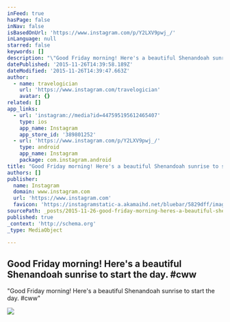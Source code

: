 ```yaml
---
inFeed: true
hasPage: false
inNav: false
isBasedOnUrl: 'https://www.instagram.com/p/Y2LXV9pwj_/'
inLanguage: null
starred: false
keywords: []
description: "\"Good Friday morning! Here's a beautiful Shenandoah sunrise to start the day. #cww\""
datePublished: '2015-11-26T14:39:58.189Z'
dateModified: '2015-11-26T14:39:47.663Z'
author:
  - name: travelogician
    url: 'https://www.instagram.com/travelogician'
    avatar: {}
related: []
app_links:
  - url: 'instagram://media?id=447595195612465407'
    type: ios
    app_name: Instagram
    app_store_id: '389801252'
  - url: 'https://www.instagram.com/p/Y2LXV9pwj_/'
    type: android
    app_name: Instagram
    package: com.instagram.android
title: "Good Friday morning! Here's a beautiful Shenandoah sunrise to start the day. #cww"
authors: []
publisher:
  name: Instagram
  domain: www.instagram.com
  url: 'https://www.instagram.com'
  favicon: 'https://instagramstatic-a.akamaihd.net/bluebar/5829dff/images/ico/favicon.ico'
sourcePath: _posts/2015-11-26-good-friday-morning-heres-a-beautiful-shenandoah-sunrise-t.md
published: true
_context: 'http://schema.org'
_type: MediaObject

---
```

<article style=""><h1>Good Friday morning! Here's a beautiful Shenandoah sunrise to start the day. #cww</h1><p>"Good Friday morning! Here's a beautiful Shenandoah sunrise to start the day. #cww"</p><img src="https://scontent.cdninstagram.com/hphotos-xap1/t51.2885-15/e15/11330639_906777559380070_1700941159_n.jpg" /></article>